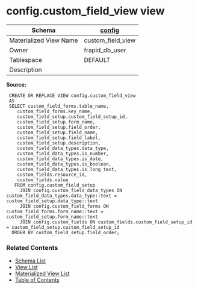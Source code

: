 # config.custom_field_view view

| Schema | [config](../../schemas/config.md) |
| --- | --- |
| Materialized View Name | custom_field_view |
| Owner | frapid_db_user |
| Tablespace | DEFAULT |
| Description |  |

**Source:**

```plpgsql
 CREATE OR REPLACE VIEW config.custom_field_view
 AS
 SELECT custom_field_forms.table_name,
    custom_field_forms.key_name,
    custom_field_setup.custom_field_setup_id,
    custom_field_setup.form_name,
    custom_field_setup.field_order,
    custom_field_setup.field_name,
    custom_field_setup.field_label,
    custom_field_setup.description,
    custom_field_data_types.data_type,
    custom_field_data_types.is_number,
    custom_field_data_types.is_date,
    custom_field_data_types.is_boolean,
    custom_field_data_types.is_long_text,
    custom_fields.resource_id,
    custom_fields.value
   FROM config.custom_field_setup
     JOIN config.custom_field_data_types ON custom_field_data_types.data_type::text = custom_field_setup.data_type::text
     JOIN config.custom_field_forms ON custom_field_forms.form_name::text = custom_field_setup.form_name::text
     JOIN config.custom_fields ON custom_fields.custom_field_setup_id = custom_field_setup.custom_field_setup_id
  ORDER BY custom_field_setup.field_order;
```


### Related Contents
* [Schema List](../../schemas.md)
* [View List](../../views.md)
* [Materialized View List](../../materialized-views.md)
* [Table of Contents](../../README.md)


